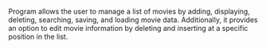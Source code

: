 Program allows the user to manage a list of movies by adding, displaying, deleting, searching, saving, and loading movie data.
Additionally, it provides an option to edit movie information by deleting and inserting at a specific position in the list.
